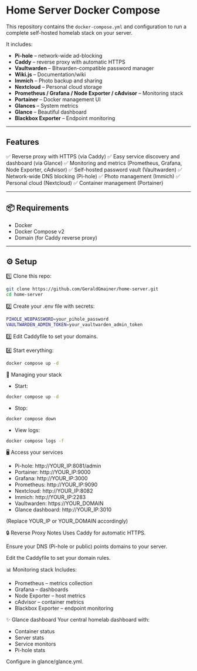 # Home Server Docker Compose

This repository contains the `docker-compose.yml` and configuration to run a complete self-hosted homelab stack on your server.

It includes:

- **Pi-hole** – network-wide ad-blocking
- **Caddy** – reverse proxy with automatic HTTPS
- **Vaultwarden** – Bitwarden-compatible password manager
- **Wiki.js** – Documentation/wiki
- **Immich** – Photo backup and sharing
- **Nextcloud** – Personal cloud storage
- **Prometheus / Grafana / Node Exporter / cAdvisor** – Monitoring stack
- **Portainer** – Docker management UI
- **Glances** – System metrics
- **Glance** – Beautiful dashboard
- **Blackbox Exporter** – Endpoint monitoring

---

## Features

✅ Reverse proxy with HTTPS (via Caddy)
✅ Easy service discovery and dashboard (via Glance)
✅ Monitoring and metrics (Prometheus, Grafana, Node Exporter, cAdvisor)
✅ Self-hosted password vault (Vaultwarden)
✅ Network-wide DNS blocking (Pi-hole)
✅ Photo management (Immich)
✅ Personal cloud (Nextcloud)
✅ Container management (Portainer)

---

## 📦 Requirements

- Docker
- Docker Compose v2
- Domain (for Caddy reverse proxy)

---

## ⚙️ Setup

1️⃣ Clone this repo:

```bash
git clone https://github.com/GeraldGmainer/home-server.git
cd home-server
```

2️⃣ Create your .env file with secrets:

```bash
PIHOLE_WEBPASSWORD=your_pihole_password
VAULTWARDEN_ADMIN_TOKEN=your_vaultwarden_admin_token
```

3️⃣ Edit Caddyfile to set your domains.

4️⃣ Start everything:

```bash
docker compose up -d
```

🚀 Managing your stack

- Start:

```bash
docker compose up -d
```

- Stop:

```bash
docker compose down
```

- View logs:

```bash
docker compose logs -f
```

🖥️ Access your services

- Pi-hole: http://YOUR_IP:8081/admin
- Portainer: http://YOUR_IP:9000
- Grafana: http://YOUR_IP:3000
- Prometheus: http://YOUR_IP:9090
- Nextcloud: http://YOUR_IP:8082
- Immich: http://YOUR_IP:2283
- Vaultwarden: https://YOUR_DOMAIN
- Glance dashboard: http://YOUR_IP:3010

(Replace YOUR_IP or YOUR_DOMAIN accordingly)

🔒 Reverse Proxy Notes
Uses Caddy for automatic HTTPS.

Ensure your DNS (Pi-hole or public) points domains to your server.

Edit the Caddyfile to set your domain rules.

📊 Monitoring stack
Includes:

- Prometheus – metrics collection
- Grafana – dashboards
- Node Exporter – host metrics
- cAdvisor – container metrics
- Blackbox Exporter – endpoint monitoring

✨ Glance dashboard
Your central homelab dashboard with:

- Container status
- Server stats
- Service monitors
- Pi-hole stats

Configure in glance/glance.yml.

